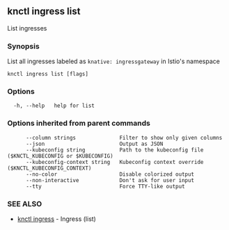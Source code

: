 ## knctl ingress list

List ingresses

### Synopsis

List all ingresses labeled as `knative: ingressgateway` in Istio's namespace

```
knctl ingress list [flags]
```

### Options

```
  -h, --help   help for list
```

### Options inherited from parent commands

```
      --column strings              Filter to show only given columns
      --json                        Output as JSON
      --kubeconfig string           Path to the kubeconfig file ($KNCTL_KUBECONFIG or $KUBECONFIG)
      --kubeconfig-context string   Kubeconfig context override ($KNCTL_KUBECONFIG_CONTEXT)
      --no-color                    Disable colorized output
      --non-interactive             Don't ask for user input
      --tty                         Force TTY-like output
```

### SEE ALSO

* [knctl ingress](knctl_ingress.md)	 - Ingress (list)

